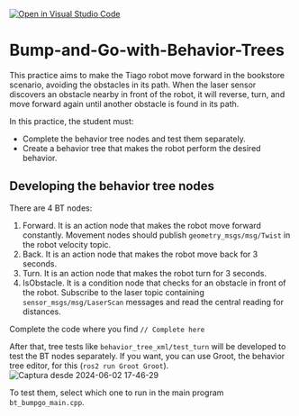 [![Open in Visual Studio Code](https://classroom.github.com/assets/open-in-vscode-718a45dd9cf7e7f842a935f5ebbe5719a5e09af4491e668f4dbf3b35d5cca122.svg)](https://classroom.github.com/online_ide?assignment_repo_id=15213517&assignment_repo_type=AssignmentRepo)
# Bump-and-Go-with-Behavior-Trees

This practice aims to make the Tiago robot move forward in the bookstore scenario, avoiding the obstacles in its path. When the laser sensor discovers an obstacle nearby in front of the robot, it will reverse, turn, and move forward again until another obstacle is found in its path.

In this practice, the student must:
* Complete the behavior tree nodes and test them separately.
* Create a behavior tree that makes the robot perform the desired behavior.

## Developing the behavior tree nodes

There are 4 BT nodes:
1. Forward. It is an action node that makes the robot move forward constantly. Movement nodes should publish `geometry_msgs/msg/Twist` in the robot velocity topic.
2. Back.  It is an action node that makes the robot move back for 3 seconds.
3. Turn.  It is an action node that makes the robot turn for 3 seconds.
4. IsObstacle. It is a condition node that checks for an obstacle in front of the robot. Subscribe to the laser topic containing `sensor_msgs/msg/LaserScan` messages and read the central reading for distances.

Complete the code where you find `// Complete here`

After that, tree tests like `behavior_tree_xml/test_turn` will be developed to test the BT nodes separately. If you want, you can use Groot, the behavior tree editor, for this (`ros2 run Groot Groot`). 
![Captura desde 2024-06-02 17-46-29](https://github.com/SIGSOFT-Summer-Winter-School/Bump-and-Go-with-Behavior-Trees/assets/3810011/bcbb613f-fb22-4383-86ab-bb3b18a4bb9e)

To test them, select which one to run in the main program `bt_bumpgo_main.cpp`.


